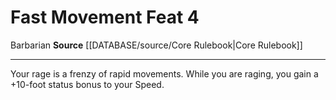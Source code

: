 ﻿---
feat: Fast Movement
id: '140'
level: '4'
name: Fast Movement
rarity: Common
source: '[[DATABASE/source/Core Rulebook|Core Rulebook]]'
trait:
- '[[DATABASE/trait/Barbarian|Barbarian]]'
type: Feat

---
# Fast Movement <span class="item-type">Feat 4</span>

<span class="item-trait">Barbarian</span>
**Source** [[DATABASE/source/Core Rulebook|Core Rulebook]]

---
Your rage is a frenzy of rapid movements. While you are raging, you gain a +10-foot status bonus to your Speed.